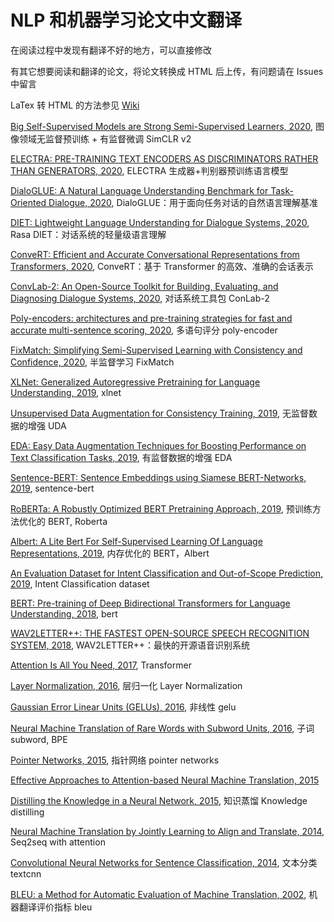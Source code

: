 # NLP 和机器学习论文中文翻译

在阅读过程中发现有翻译不好的地方，可以直接修改

有其它想要阅读和翻译的论文，将论文转换成 HTML 后上传，有问题请在 Issues 中留言

LaTex 转 HTML 的方法参见 [Wiki](https://github.com/yiyibooks/nlp_machine_learning_papers/wiki/%E5%A6%82%E4%BD%95%E5%B0%86-LaTex-%E8%BD%AC%E6%8D%A2%E6%88%90-HTML) 

[Big Self-Supervised Models are Strong Semi-Supervised Learners, 2020](https://www.yiyibooks.cn/nlp/SimCLRv2/index.html), 图像领域无监督预训练 + 有监督微调 SimCLR v2

[ELECTRA: PRE-TRAINING TEXT ENCODERS AS DISCRIMINATORS RATHER THAN GENERATORS, 2020](https://yiyibooks.cn/nlp/ELECTRA/index.html), ELECTRA 生成器+判别器预训练语言模型

[DialoGLUE: A Natural Language Understanding Benchmark for Task-Oriented Dialogue, 2020](https://www.yiyibooks.cn/nlp/DialoGLUE/index.html), DialoGLUE：用于面向任务对话的自然语言理解基准

[DIET: Lightweight Language Understanding for Dialogue Systems, 2020](https://www.yiyibooks.cn/nlp/diet/index.html), Rasa DIET：对话系统的轻量级语言理解

[ConveRT: Efficient and Accurate Conversational Representations from Transformers, 2020](https://www.yiyibooks.cn/nlp/ConvRT/index.html), ConveRT：基于 Transformer 的高效、准确的会话表示

[ConvLab-2: An Open-Source Toolkit for Building, Evaluating, and Diagnosing Dialogue Systems, 2020](https://www.yiyibooks.cn/nlp/ConvLab2/index.html), 对话系统工具包 ConLab-2

[Poly-encoders: architectures and pre-training strategies for fast and accurate multi-sentence scoring, 2020](https://www.yiyibooks.cn/nlp/poly-encoder/index.html), 多语句评分 poly-encoder

[FixMatch: Simplifying Semi-Supervised Learning with Consistency and Confidence, 2020](https://www.yiyibooks.cn/nlp/FixMatch/index.html), 半监督学习 FixMatch

[XLNet: Generalized Autoregressive Pretraining for Language Understanding, 2019](https://www.yiyibooks.cn/nlp/XLNet/index.html), xlnet

[Unsupervised Data Augmentation for Consistency Training, 2019](https://www.yiyibooks.cn/nlp/uda/index.html), 无监督数据的增强 UDA

[EDA: Easy Data Augmentation Techniques for Boosting Performance on Text Classification Tasks, 2019](https://yiyibooks.cn/nlp/EDA/index.html), 有监督数据的增强 EDA

[Sentence-BERT: Sentence Embeddings using Siamese BERT-Networks, 2019](https://www.yiyibooks.cn/nlp/SentenceBERT_Sentence_Embeddings_using_Siamese_BERTNetworks/index.html), sentence-bert

[RoBERTa: A Robustly Optimized BERT Pretraining Approach, 2019](https://www.yiyibooks.cn/nlp/roberta/index.html), 预训练方法优化的 BERT, Roberta

[Albert: A Lite Bert For Self-Supervised Learning Of Language Representations, 2019](https://yiyibooks.cn/yiyibooks/A_LITE_BERT_FOR_SELFSUPERVISED_LEARNING_OF_LANGUAGE_REPRESENTATIONS/index.html), 内存优化的 BERT，Albert

[An Evaluation Dataset for Intent Classification and Out-of-Scope Prediction, 2019](https://yiyibooks.cn/yiyibooks/An_Evaluation_Dataset_for_Intent_Classification/index.html), Intent Classification dataset

[BERT: Pre-training of Deep Bidirectional Transformers for Language Understanding, 2018](https://www.yiyibooks.cn/nlp/bert/main.html), bert

[WAV2LETTER++: THE FASTEST OPEN-SOURCE SPEECH RECOGNITION SYSTEM, 2018](https://www.yiyibooks.cn/nlp/wae2letter++/index.html), WAV2LETTER++：最快的开源语音识别系统

[Attention Is All You Need, 2017](https://yiyibooks.cn/yiyibooks/Attention_Is_All_You_Need/index.html), Transformer

[Layer Normalization, 2016](https://www.yiyibooks.cn/nlp/layer_norm/index.html), 层归一化 Layer Normalization

[Gaussian Error Linear Units (GELUs), 2016](https://www.yiyibooks.cn/nlp/gelu/main.html), 非线性 gelu

[Neural Machine Translation of Rare Words with Subword Units, 2016](https://yiyibooks.cn/yiyibooks/Neural_Machine_Translation_of_Rare_Words_with_Subword_Units/index.html), 子词 subword, BPE

[Pointer Networks, 2015](https://www.yiyibooks.cn/nlp/pointer_network/index.html), 指针网络 pointer networks

[Effective Approaches to Attention-based Neural Machine Translation, 2015](https://yiyibooks.cn/yiyibooks/Effective_Approaches_to_Attention_Based_Neural_Machine_Translation/index.html)

[Distilling the Knowledge in a Neural Network, 2015](https://www.yiyibooks.cn/nlp/Knowledge_Distilling/index.html), 知识蒸馏 Knowledge distilling

[Neural Machine Translation by Jointly Learning to Align and Translate, 2014](https://yiyibooks.cn/yiyibooks/Neural_Machine_Translation_by_Jointly_Learning_to_Align_and_Translate/index.html), Seq2seq with attention

[Convolutional Neural Networks for Sentence Classification, 2014](https://www.yiyibooks.cn/nlp/textcnn/index.html), 文本分类 textcnn

[BLEU: a Method for Automatic Evaluation of Machine Translation, 2002](https://yiyibooks.cn/yiyibooks/BLEU_a_Method_for_Automatic_Evaluation_of_Machine_Translation/index.html), 机器翻译评价指标 bleu
